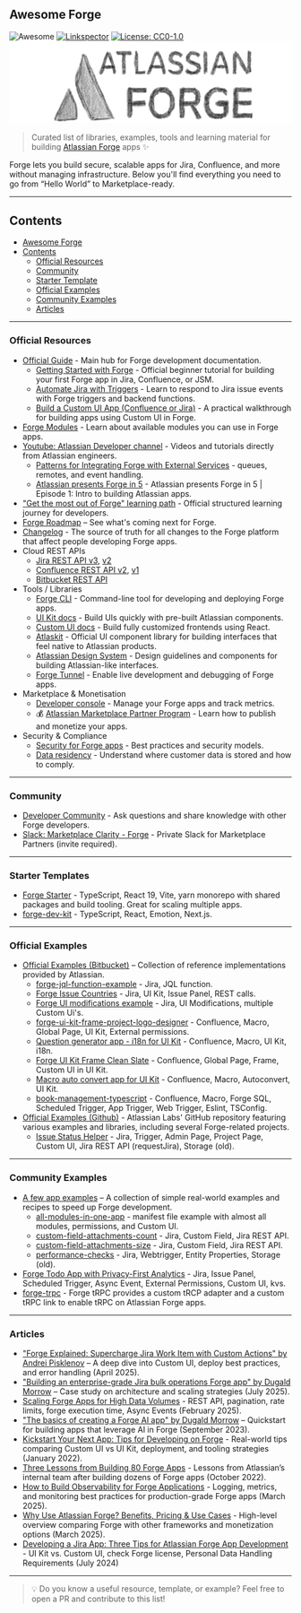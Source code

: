 ## Awesome Forge 
![Awesome](https://awesome.re/badge.svg) [![Linkspector](https://github.com/andrei-pisklenov/awesome-forge/actions/workflows/action.yml/badge.svg)](https://github.com/andrei-pisklenov/awesome-forge/actions/workflows/action.yml) [![License: CC0-1.0](https://img.shields.io/badge/License-CC0_1.0-lightgrey.svg)](http://creativecommons.org/publicdomain/zero/1.0/)
![](./media/awesome-forge-intro.png)

> Curated list of libraries, examples, tools and learning material for building [Atlassian Forge](https://developer.atlassian.com/platform/forge/) apps ✨

Forge lets you build secure, scalable apps for Jira, Confluence, and more without managing infrastructure. 
Below you'll find everything you need to go from “Hello World” to Marketplace-ready.

---

## Contents

- [Awesome Forge](#awesome-forge)
- [Contents](#contents)
  - [Official Resources](#official-resources)
  - [Community](#community)
  - [Starter Template](#starter-templates)
  - [Official Examples](#official-examples)
  - [Community Examples](#community-examples)
  - [Articles](#articles)

---

### Official Resources

- [Official Guide](https://developer.atlassian.com/platform/forge/) - Main hub for Forge development documentation.
  - [Getting Started with Forge](https://developer.atlassian.com/cloud/jira/software/getting-started-with-forge/) - Official beginner tutorial for building your first Forge app in Jira, Confluence, or JSM.
  - [Automate Jira with Triggers](https://developer.atlassian.com/platform/forge/tutorials-and-guides/) - Learn to respond to Jira issue events with Forge triggers and backend functions.
  - [Build a Custom UI App (Confluence or Jira)](https://developer.atlassian.com/platform/forge/tutorials-and-guides/) - A practical walkthrough for building apps using Custom UI in Forge.
- [Forge Modules](https://developer.atlassian.com/platform/forge/manifest-reference/modules/) - Learn about available modules you can use in Forge apps.
- [Youtube: Atlassian Developer channel](https://www.youtube.com/@AtlassianDeveloper/videos) - Videos and tutorials directly from Atlassian engineers.
  - [Patterns for Integrating Forge with External Services](https://www.youtube.com/watch?v=IsxVoOK7wH0) - queues, remotes, and event handling.
  - [Atlassian presents Forge in 5](https://www.youtube.com/watch?v=34HHK58nvVA) - Atlassian presents Forge in 5 | Episode 1: Intro to building Atlassian apps.
- ["Get the most out of Forge" learning path](https://community.atlassian.com/learning/path/get-the-most-out-of-forge) - Official structured learning journey for developers.
- [Forge Roadmap](https://developer.atlassian.com/platform/forge/roadmap) – See what's coming next for Forge.
- [Changelog](https://developer.atlassian.com/platform/forge/changelog/) - The source of truth for all changes to the Forge platform that affect people developing Forge apps.
- Cloud REST APIs
  - [Jira REST API v3](https://developer.atlassian.com/cloud/jira/platform/rest/v3), [v2](https://developer.atlassian.com/cloud/jira/platform/rest/v2/intro/)
  - [Confluence REST API v2](https://developer.atlassian.com/cloud/confluence/rest/v2), [v1](https://developer.atlassian.com/cloud/confluence/rest/v1/intro/)
  - [Bitbucket REST API](https://developer.atlassian.com/cloud/bitbucket/rest/intro)
- Tools / Libraries
  - [Forge CLI](https://developer.atlassian.com/platform/forge/cli-reference/) - Command-line tool for developing and deploying Forge apps.
  - [UI Kit docs](https://developer.atlassian.com/platform/forge/ui-kit/) - Build UIs quickly with pre-built Atlassian components.
  - [Custom UI docs](https://developer.atlassian.com/platform/forge/extend-ui-with-custom-options/) - Build fully customized frontends using React.
  - [Atlaskit](https://atlaskit.atlassian.com/) - Official UI component library for building interfaces that feel native to Atlassian products.
  - [Atlassian Design System](https://atlassian.design/) - Design guidelines and components for building Atlassian-like interfaces.
  - [Forge Tunnel](https://developer.atlassian.com/platform/forge/tunneling/) - Enable live development and debugging of Forge apps.
- Marketplace & Monetisation
  - [Developer console](https://developer.atlassian.com/platform/forge/manage-your-apps/) - Manage your Forge apps and track metrics.
  - 💰 [Atlassian Marketplace Partner Program](https://developer.atlassian.com/platform/marketplace/marketplace-partner-program/) - Learn how to publish and monetize your apps.
- Security & Compliance
  - [Security for Forge apps](https://developer.atlassian.com/platform/forge/security/) - Best practices and security models.
  - [Data residency](https://developer.atlassian.com/platform/forge/data-residency/) - Understand where customer data is stored and how to comply.

---

### Community

- [Developer Community](https://community.developer.atlassian.com/c/forge/45) - Ask questions and share knowledge with other Forge developers.
- [Slack: Marketplace Clarity - Forge](https://marketplace-vendors.slack.com/archives/CMVD09M7U) - Private Slack for Marketplace Partners (invite required).

---

### Starter Templates

- [Forge Starter](https://github.com/andrei-pisklenov/forge-starter) - TypeScript, React 19, Vite, yarn monorepo with shared packages and build tooling. Great for scaling multiple apps.
- [forge-dev-kit](https://github.com/finesoftware/forge-dev-kit) - TypeScript, React, Emotion, Next.js.

---

### Official Examples

- [Official Examples (Bitbucket)](https://bitbucket.org/atlassian/workspace/projects/FE) – Collection of reference implementations provided by Atlassian.
  - [forge-jql-function-example](https://bitbucket.org/atlassian/forge-jql-function-example/src/master/) - Jira, JQL function.
  - [Forge Issue Countries](https://bitbucket.org/atlassian/forge-issue-countries/src/master/) - Jira, UI Kit, Issue Panel, REST calls.
  - [Forge UI modifications example](https://bitbucket.org/atlassian/forge-ui-modifications-example/src/master/) - Jira, UI Modifications, multiple Custom Ui's.
  - [forge-ui-kit-frame-project-logo-designer](https://bitbucket.org/atlassian/forge-ui-kit-frame-project-logo-designer/src) - Confluence, Macro, Global Page, UI Kit, External permissions.
  - [Question generator app - i18n for UI Kit](https://bitbucket.org/atlassian/question-generator-app-i18n-for-ui-kit/src) - Confluence, Macro, UI Kit, i18n.
  - [Forge UI Kit Frame Clean Slate](https://bitbucket.org/atlassian/forge-ui-kit-frame-clean-slate/src) - Confluence, Global Page, Frame, Custom UI in UI Kit.
  - [Macro auto convert app for UI Kit](https://bitbucket.org/atlassian/macro-auto-convert-app-for-ui-kit/src/master/) - Confluence, Macro, Autoconvert, UI Kit.
  - [book-management-typescript](https://bitbucket.org/atlassian/forge-sql-examples/src/main/book-management-typescript/) - Confluence, Macro, Forge SQL, Scheduled Trigger, App Trigger, Web Trigger, Eslint, TSConfig.
- [Official Examples (Github)](https://github.com/atlassian-labs) - Atlassian Labs' GitHub repository featuring various examples and libraries, including several Forge-related projects.
  - [Issue Status Helper](https://github.com/atlassian-labs/issue-status-helper) - Jira, Trigger, Admin Page, Project Page, Custom UI, Jira REST API (requestJira), Storage (old).

---

### Community Examples

- [A few app examples](https://github.com/andrei-pisklenov/forge-by-example) – A collection of simple real-world examples and recipes to speed up Forge development.
  - [all-modules-in-one-app](https://github.com/andrei-pisklenov/forge-by-example/tree/main/all-modules-in-one-app) - manifest file example with almost all modules, permissions, and Custom UI.
  - [custom-field-attachments-count](https://github.com/andrei-pisklenov/forge-by-example/tree/main/custom-field-attachments-count) - Jira, Custom Field, Jira REST API.
  - [custom-field-attachments-size](https://github.com/andrei-pisklenov/forge-by-example/tree/main/custom-field-attachments-size) - Jira, Custom Field, Jira REST API.
  - [performance-checks](https://github.com/andrei-pisklenov/forge-by-example/tree/main/performance-checks) - Jira, Webtrigger, Entity Properties, Storage (old).
- [Forge Todo App with Privacy-First Analytics](https://github.com/sherlockscore/forge-todo-example-with-analytics-app) - Jira, Issue Panel, Scheduled Trigger, Async Event, External Permissions, Custom UI, kvs.
- [forge-trpc](https://github.com/toolsplus/forge-trpc) - Forge tRPC provides a custom tRCP adapter and a custom tRPC link to enable tRPC on Atlassian Forge apps.

---

### Articles

- ["Forge Explained: Supercharge Jira Work Item with Custom Actions" by Andrei Pisklenov](https://www.linkedin.com/pulse/forge-explained-supercharge-jira-work-item-custom-andrei-pisklenov-jgkwf/) – A deep dive into Custom UI, deploy best practices, and error handling (April 2025).
- ["Building an enterprise-grade Jira bulk operations Forge app" by Dugald Morrow](https://www.atlassian.com/blog/developer/building-an-enterprise-grade-jira-bulk-operations-forge-app-2) – Case study on architecture and scaling strategies (July 2025).
- [Scaling Forge Apps for High Data Volumes](https://www.opusguard.com/post/scaling-forge-apps-for-high-data-volumes) - REST API, pagination, rate limits, forge execution time, Async Events (February 2025).
- ["The basics of creating a Forge AI app" by Dugald Morrow](https://www.atlassian.com/blog/developer/forge-ai-basics) – Quickstart for building apps that leverage AI in Forge (September 2023).
- [Kickstart Your Next App: Tips for Developing on Forge](https://www.atlassian.com/blog/it-teams/kickstart-your-next-app-tips-for-developing-on-forge) - Real-world tips comparing Custom UI vs UI Kit, deployment, and tooling strategies (January 2022).
- [Three Lessons from Building 80 Forge Apps](https://www.atlassian.com/blog/developer/forge-on-forge-three-lessons-we-learned-building-80-forge-apps) - Lessons from Atlassian’s internal team after building dozens of Forge apps (October 2022).
- [How to Build Observability for Forge Applications](https://www.easyagile.com/blog/how-to-build-observability-for-atlassian-forge-applications) - Logging, metrics, and monitoring best practices for production-grade Forge apps (March 2025).
- [Why Use Atlassian Forge? Benefits, Pricing & Use Cases](https://titanapps.io/blog/atlassian-forge) - High-level overview comparing Forge with other frameworks and monetization options (March 2025).
- [Developing a Jira App: Three Tips for Atlassian Forge App Development](https://www.moserit.com/blog/three-tips-for-atlassian-forge-app-development) - UI Kit vs. Custom UI, check Forge license, Personal Data Handling Requirements (July 2024)

---

> 💡 Do you know a useful resource, template, or example? Feel free to open a PR and contribute to this list!
